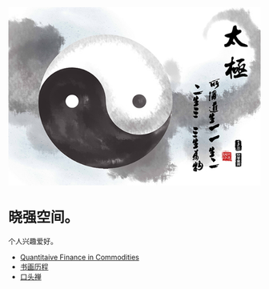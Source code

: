 ![](taiji.jpg)

# 晓强空间。 

个人兴趣爱好。
* [Quantitaive Finance in Commodities](CommodQuant)
* [书画历程](art)
* [口头禅](notes)
